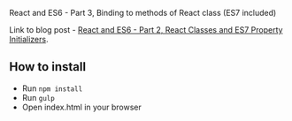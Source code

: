 
React and ES6 - Part 3, Binding to methods of React class (ES7 included)

Link to blog post - [React and ES6 - Part 2, React Classes and ES7 Property Initializers](http://egorsmirnov.me/2015/06/14/react-and-es6-part2.html).

## How to install

* Run `npm install`
* Run `gulp`
* Open index.html in your browser
